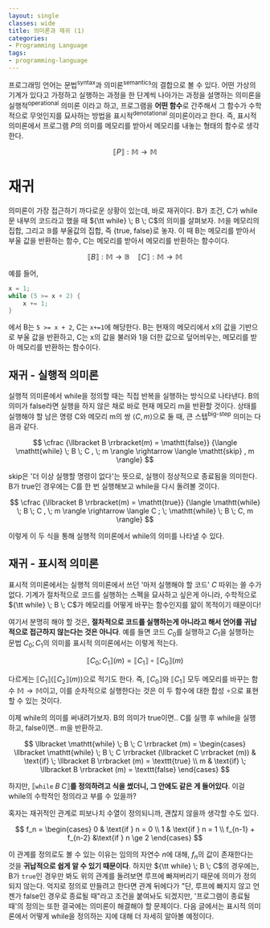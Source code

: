 ```yaml
---
layout: single
classes: wide
title: 의미론과 재귀 (1)
categories:
- Programming Language
tags:
- programming-language
---
```


프로그래밍 언어는 문법<sup>syntax</sup>과 의미론<sup>semantics</sup>의 결합으로 볼 수 있다. 어떤 가상의 기계가 있다고 가정하고 실행하는 과정을 한 단계씩 나아가는 과정을 설명하는 의미론을 실행적<sup>operational</sup> 의미론 이라고 하고, 프로그램을 **어떤 함수**로 간주해서 그 함수가 수학적으로 무엇인지를 묘사하는 방법을 표시적<sup>denotational</sup> 의미론이라고 한다. 즉, 표시적 의미론에서 프로그램 $P$의 의미를 메모리를 받아서 메모리를 내놓는 형태의 함수로 생각한다.

$$
\llbracket P \rrbracket : \mathbb{M} \to \mathbb{M}
$$

# 재귀

의미론이 가장 접근하기 까다로운 상황이 있는데, 바로 재귀이다. B가 조건, C가 while문 내부의 코드라고 했을 때 ${\tt while} \; B \; C$의 의미를 살펴보자. $\mathbb{M}$을 메모리의 집합, 그리고 $\mathbb{B}$를 부울값의 집합, 즉 {true, false}로 놓자. 이 때 B는 메모리를 받아서 부울 값을 반환하는 함수, C는 메모리를 받아서 메모리를 반환하는 함수이다.

$$
\llbracket B \rrbracket : \mathbb{M} \to \mathbb{B} \quad
\llbracket C \rrbracket : \mathbb{M} \to \mathbb{M}
$$

예를 들어,

```c
x = 1;
while (5 >= x + 2) {
    x += 1;
}
```
에서 B는 `5 >= x + 2`, C는 `x+=1`에 해당한다. B는 현재의 메모리에서 x의 값을 기반으로 부울 값을 반환하고, C는 x의 값을 불러와 1을 더한 값으로 덮어씌우는, 메모리를 받아 메모리를 반환하는 함수이다.

## 재귀 - 실행적 의미론

실행적 의미론에서 while을 정의할 때는 직접 반복을 실행하는 방식으로 나타낸다. B의 의미가 false라면 실행을 하지 않은 채로 바로 현재 메모리 m을 반환할 것이다. 상태를 실행해야 할 남은 명령 C와 메모리 m의 쌍 $\langle C, m \rangle$으로 둘 때, 큰 스텝<sup>big-step</sup> 의미는 다음과 같다.

$$
\cfrac {\llbracket B \rrbracket(m) = \mathtt{false}}
{\langle \mathtt{while} \; B \; C , \; m \rangle \rightarrow \langle \mathtt{skip} , m \rangle}
$$

skip은 '더 이상 실행할 명령이 없다'는 뜻으로, 실행이 정상적으로 종료됨을 의미한다. B가 true인 경우에는 C를 한 번 실행해보고 while을 다시 돌려볼 것이다.

$$
\cfrac {\llbracket B \rrbracket(m) = \mathtt{true}}
{\langle \mathtt{while} \; B \; C , \; m \rangle \rightarrow \langle C ; \; \mathtt{while} \; B \; C, m \rangle}
$$

이렇게 이 두 식을 통해 실행적 의미론에서 while의 의미를 나타낼 수 있다.

## 재귀 - 표시적 의미론

표시적 의미론에서는 실행적 의미론에서 쓰던 '마저 실행해야 할 코드' $C$ 따위는 쓸 수가 없다. 기계가 절차적으로 코드를 실행하는 스펙을 묘사하고 싶은게 아니라, 수학적으로 ${\tt while} \; B \; C$가 메모리를 어떻게 바꾸는 함수인지를 앎이 목적이기 때문이다!

여기서 분명히 해야 할 것은, **절차적으로 코드를 실행하는게 아니라고 해서 언어를 귀납적으로 접근하지 않는다는 것은 아니다**. 예를 들면 코드 $C_0$를 실행하고 $C_1$을 실행하는 문법 $C_0 ; C_1$의 의미를 표시적 의미론에서는 이렇게 적는다.

$$
\llbracket C_0 ; C_1 \rrbracket (m) = \llbracket C_1 \rrbracket \circ \llbracket C_0 \rrbracket (m)
$$

다르게는 $\llbracket C_1 \rrbracket ( \llbracket C_2 \rrbracket (m))$으로 적기도 한다. 즉, $\llbracket C_0 \rrbracket$와 $\llbracket C_1 \rrbracket$ 모두 메모리를 바꾸는 함수 $\mathbb{M} \to \mathbb{M}$이고, 이를 순차적으로 실행한다는 것은 이 두 함수에 대한 합성 $\circ$으로 표현할 수 있는 것이다.

이제 while의 의미를 써내려가보자. B의 의미가 true이면.. C를 실행 후 while을 실행하고, false이면.. m을 반환하고.

$$
\llbracket \mathtt{while} \; B \; C \rrbracket (m) = 
\begin{cases}
\llbracket \mathtt{while} \; B \; C \rrbracket (\llbracket C \rrbracket (m)) & \text{if} \; \llbracket B \rrbracket (m) = \texttt{true} \\
m & \text{if} \; \llbracket B \rrbracket (m) = \texttt{false}
\end{cases}
$$

하지만, $\llbracket \mathtt{while} \; B \; C \rrbracket$**를 정의하려고 식을 썼더니, 그 안에도 같은 게 들어있다**. 이걸 while의 수학적인 정의라고 부를 수 있을까?

혹자는 재귀적인 관계로 피보나치 수열이 정의되니까, 괜찮지 않을까 생각할 수도 있다.

$$
f_n = \begin{cases}
0 & \text{if } n = 0 \\
1 & \text{if } n = 1 \\
f_{n-1} + f_{n-2} &\text{if } n \ge 2
\end{cases}
$$

이 관계를 정의로도 볼 수 있는 이유는 임의의 자연수 $n$에 대해, $f_n$의 값이 존재한다는 것을 **귀납적으로 쉽게 알 수 있기 때문이다**. 하지만 ${\tt while} \; B \; C$의 경우에는, B가 $\mathtt{true}$인 경우만 봐도 위의 관계를 돌려보면 루프에 빠져버리기 때문에 의미가 정의되지 않는다. 억지로 정의로 만들려고 한다면 관계 뒤에다가 "단, 루프에 빠지지 않고 언젠가 false인 경우로 종료될 때"라고 조건을 붙여놔도 되겠지만, '프로그램이 종료될 때'의 정의는 또한 결국에는 의미론이 해결해야 할 문제이다. 다음 글에서는 표시적 의미론에서 어떻게 while을 정의하는 지에 대해 더 자세히 알아볼 예정이다.